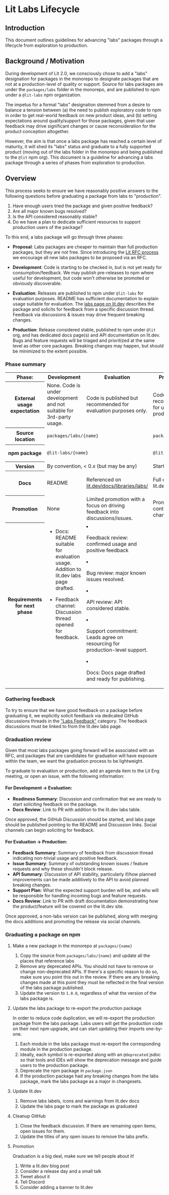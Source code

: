 # Lit Labs Lifecycle

## Introduction

This document outlines guidelines for advancing "labs" packages through a lifecycle from exploration to production.

## Background / Motivation

During development of Lit 2.0, we consciously chose to add a "labs" designation for packages in the monorepo to designate packages that are not at a production-level of quality or support. Source for labs packages are under the `packages/labs` folder in the monorepo, and are published to npm under a `@lit-labs` npm organization.

The impetus for a formal "labs" designation stemmed from a desire to balance a tension between (a) the need to publish exploratory code to npm in order to get real-world feedback on new product ideas, and (b) setting expectations around quality/support for those packages, given that user feedback may drive significant changes or cause reconsideration for the product conception altogether.

However, the aim is that once a labs package has reached a certain level of maturity, it will shed its "labs" status and graduate to a fully supported product (moving out of the labs folder in the monorepo and being published to the `@lit` npm org). This document is a guideline for advancing a labs package through a series of phases from exploration to production.

## Overview

This process seeks to ensure we have reasonably positive answers to the following questions before graduating a package from labs to "production".

1. Have enough users tried the package and given positive feedback?
2. Are all major known bugs resolved?
3. Is the API considered reasonably stable?
4. Do we have a plan to dedicate sufficient resources to support production users of the package?

To this end, a labs package will go through three phases:

- **Proposal**: Labs packages are cheaper to maintain than full production packages, but they are not free. Since introducing the [Lit RFC process](https://github.com/lit/rfcs/blob/main/rfcs/0001-rfc-process.md) we encourage all new labs packages to be proposed via an RFC.

- **Development**: Code is starting to be checked in, but is not yet ready for consumption/feedback. We may publish pre-releases to npm where useful for development, but code won't otherwise be promoted or obviously discoverable.

- **Evaluation**: Releases are published to npm under `@lit-labs` for evaluation purposes. README has sufficient documentation to explain usage suitable for evaluation. The [labs page on lit.dev](https://lit.dev/docs/libraries/labs/) describes the package and solicits for feedback from a specific discussion thread. Feedback via discussions & issues may drive frequent breaking changes.

- **Production**: Release considered stable, published to npm under `@lit` org, and has dedicated docs page(s) and API documentation on lit.dev. Bugs and feature requests will be triaged and prioritized at the same level as other core packages. Breaking changes may happen, but should be minimized to the extent possible.

### Phase summary

<table>
  <tr>
    <th>Phase:</th>
    <th>Development</th>
    <th>Evaluation</th>
    <th>Production</th>
  </tr>
  <tr>
    <th>
      External usage expectation
    </th>
    <td>
      None. Code is under development and not suitable for 3rd-party usage.
    </td>
    <td>
      Code is published but recommended for evaluation purposes only.
    </td>
    <td>
      Code is recommended for use in production.
    </td>
  </tr>
  <tr>
    <th>
      Source location
    </th>
    <td colspan="2">

`packages/labs/{name}`

  </td>    
  <td>

`packages/{name}`

  </td>
  </tr>
  <tr>
    <th>npm package</th>
    <td colspan="2">

`@lit-labs/{name}`

  </td>
  <td>

`@lit/{name}`

  </td>
  </tr>
  <tr>
    <th>Version</th>
    <td colspan="2">
      By convention, < 0.x (but may be any)
    </td>
    <td>
      Starts at 1.0
    </td>
  </tr>
  <tr>
    <th>Docs</th>
    <td>
      README
    </td>
    <td>

Referenced on [lit.dev/docs/libraries/labs/](https://lit.dev/docs/libraries/labs/)

  </td>
  <td>Full docs on lit.dev</td>
  </tr>
  <tr>
    <th>
      Promotion
    </th>
    <td>
      None
    </td>
    <td>
      Limited promotion with a focus on driving feedback into discussions/issues.
    </td>
    <td>
      Promotion via content/social channels.
    </td>
  </tr>
  <tr>
    <th>
      Requirements for next phase
    </th>
    <td style="vertical-align: top">

- Docs: README suitable for evaluation usage. Addition to lit.dev labs page drafted.
- Feedback channel: Discussion thread opened for feedback.

  </td>
  <td style="vertical-align: top">

- Feedback review: confirmed usage and positive feedback
- Bug review: major known issues resolved.
- API review: API considered stable.
- Support commitment: Leads agree on resourcing for production-level support.
- Docs: Docs page drafted and ready for publishing.

    </td>

    <td>
    </td>
  </tr>

</table>

### Gathering feedback

To try to ensure that we have good feedback on a package before graduating it, we explicitly solicit feedback via dedicated GitHub discussions threads in the ["Labs Feedback"](https://github.com/lit/lit/discussions/categories/labs-feedback) category. The feedback discussions must be linked to from the lit.dev labs page.

### Graduation review

Given that most labs packages going forward will be associated with an RFC, and packages that are candidates for graduation will have exposure within the team, we want the graduation process to be lightweight.

To graduate to evaluation or production, add an agenda item to the Lit Eng meeting, or open an issue, with the following information:

#### For Development → Evaluation:

- **Readiness Summary**: Discussion and confirmation that we are ready to start soliciting feedback on the package.
- **Docs Review**: Link to PR with addition to the lit.dev labs table.

Once approved, the GitHub Discussion should be started, and labs page should be published pointing to the README and Discussion links. Social channels can begin soliciting for feedback.

#### For Evaluation → Production:

- **Feedback Summary**: Summary of feedback from discussion thread indicating non-trivial usage and positive feedback.
- **Issue Summary**: Summary of outstanding known issues / feature requests and why these shouldn't block release.
- **API Summary**: Discussion of API stability, particularly if/how planned improvements can be made additively to the API to avoid planned breaking changes.
- **Support Plan**: What the expected support burden will be, and who will be responsible for handling incoming bugs and feature requests.
- **Docs Review**: Link to PR with draft documentation demonstrating how the product/feature will be covered on the lit.dev site.

Once approved, a non-labs version can be published, along with merging the docs additions and promoting the release via social channels.

### Graduating a package on npm

1. Make a new package in the monorepo at `packages/{name}`
   1. Copy the source from `packages/labs/{name}` and update all the places that reference labs
   2. Remove any deprecated APIs. You should not have to remove or change non-deprecated APIs. If there's a specific reason to do so, make sure you point this out in the review. If there are any breaking changes made at this point they must be reflected in the final version of the labs package published.
   3. Update the version to `1.0.0`, regardless of what the version of the labs package is.

2. Update the labs package to re-export the production package

   In order to reduce code duplication, we will re-export the production package from the labs package. Labs users will get the production code on their next npm upgrade, and can start updating their imports one-by-one.
   1. Each module in the labs package must re-export the corresponding module in the production package.
   2. Ideally, each symbol is re-exported along with an `@deprecated` jsdoc so that tools and IDEs will show the deprecation message and guide users to the production package.
   3. Deprecate the npm package in `package.json`
   4. If the production package had any breaking changes from the labs package, mark the labs package as a major in changesets.

3. Update lit.dev
   1. Remove labs labels, icons and warnings from lit.dev docs
   2. Update the labs page to mark the package as graduated

4. Cleanup GitHub
   1. Close the feedback discussion. If there are remaining open items, open issues for them.
   2. Update the titles of any open issues to remove the labs prefix.

5. Promotion

   Graduation is a big deal, make sure we tell people about it!
   1. Write a lit.dev blog post
   2. Consider a release day and a small talk
   3. Tweet about it
   4. Tell Discord
   5. Consider adding a banner to lit.dev
